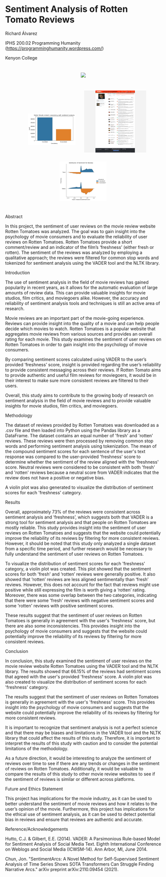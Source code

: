 # Sentiment Analysis of Rotten Tomato Reviews

Richard Álvarez

IPHS 200.02 Programming Humanity (https://programminghumanity.wordpress.com/) 

Kenyon College

<p align="center">
    <img width="66%" style='padding:5%;' src="https://github.com/morty-c137-prime/sa-rotten-tamatoes/blob/e91eae58afdbd45a73a481bcca25cad079d91e71/R%C3%81%20iphs200_programming_humanity_final_poster_standard.pptx%20(2).jpg?raw=true">
</p>

<p align="center">
    <img width="30%" style='padding:5%;' src="https://github.com/morty-c137-prime/sa-rotten-tamatoes/blob/eb20c4f218ef07d235c4791f79ce16a680e6792b/image2.jpg?raw=true">
    <img width="200" height="200" src="https://raw.githubusercontent.com/morty-c137-prime/sa-rotten-tamatoes/98e053ba0009783f0d50225cc5900725f20b0eb6/image1.jpg?raw=true">
    <img width="30%" style='padding:5%;' src="https://github.com/morty-c137-prime/sa-rotten-tamatoes/blob/eb20c4f218ef07d235c4791f79ce16a680e6792b/image3.jpg?raw=true">
</p>

Abstract

In this project, the sentiment of user reviews on the movie review website Rotten Tomatoes was analyzed. The goal was to gain insight into the psychology of movie consumers and to evaluate the reliability of user reviews on Rotten Tomatoes. Rotten Tomatoes provide a short comment/review and an indicator of the film’s ‘freshness’ (either fresh or rotten). The sentiment of the reviews was analyzed by employing a qualitative approach; the reviews were filtered for common stop words and tokenized for sentiment analysis using the VADER tool and the NLTK library.

Introduction

The use of sentiment analysis in the field of movie reviews has gained popularity in recent years, as it allows for the automatic evaluation of large amounts of review data. This can provide valuable insights for movie studios, film critics, and moviegoers alike. However, the accuracy and reliability of sentiment analysis tools and techniques is still an active area of research.

Movie reviews are an important part of the movie-going experience. Reviews can provide insight into the quality of a movie and can help people decide which movies to watch. Rotten Tomatoes is a popular website that aggregates movie reviews from various sources and provides an overall rating for each movie. This study examines the sentiment of user reviews on Rotten Tomatoes in order to gain insight into the psychology of movie consumers.

By comparing sentiment scores calculated using VADER to the user’s provided ‘freshness’ score, insight is provided regarding the user’s reliability to provide consistent messaging across their reviews. If Rotten Tomato aims to provide authentic and useful film reviews for moviegoers, it would be in their interest to make sure more consistent reviews are filtered to their users.

Overall, this study aims to contribute to the growing body of research on sentiment analysis in the field of movie reviews and to provide valuable insights for movie studios, film critics, and moviegoers.

Methodology

The dataset of reviews provided by Rotten Tomatoes was downloaded as a .csv file and then loaded into Python using the Pandas library as a DataFrame. The dataset contains an equal number of 'fresh' and 'rotten' reviews. These reviews were then processed by removing common stop words and performing sentiment analysis using tokenization. The mean of the compound sentiment scores for each sentence of the user's text response was compared to the user-provided 'freshness' score to determine whether the sentiment of the review aligned with the 'freshness' score. Neutral reviews were considered to be consistent with both 'fresh' and 'rotten' reviews because a neutral score from VADER indicates that the review does not have a positive or negative bias.

A violin plot was also generated to visualize the distribution of sentiment scores for each 'freshness' category.

Results

Overall, approximately 73% of the reviews were consistent across sentiment analysis and ‘freshness’, which suggests both that VADER is a strong tool for sentiment analysis and that people on Rotten Tomatoes are mostly reliable. This study provides insight into the sentiment of user reviews on Rotten Tomatoes and suggests that the website could potentially improve the reliability of its reviews by filtering for more consistent reviews. However, it should be noted that this study only analyzed a single dataset from a specific time period, and further research would be necessary to fully understand the sentiment of user reviews on Rotten Tomatoes.

To visualize the distribution of sentiment scores for each 'freshness' category, a violin plot was created. This plot showed that the sentiment scores for both 'fresh' and ‘rotten’ reviews were generally positive. It also showed that ’rotten’ reviews are less aligned sentimentally than ‘fresh’ reviews. However, this does not account for the fact that reviews might use positive while still expressing the film is worth giving a ‘rotten’ rating. Moreover, there was some overlap between the two categories, indicating that there were some 'fresh' reviews with negative sentiment scores and some 'rotten' reviews with positive sentiment scores.

These results suggest that the sentiment of user reviews on Rotten Tomatoes is generally in agreement with the user's 'freshness' score, but there are also some inconsistencies. This provides insight into the psychology of movie consumers and suggests that the website could potentially improve the reliability of its reviews by filtering for more consistent reviews.

Conclusion

In conclusion, this study examined the sentiment of user reviews on the movie review website Rotten Tomatoes using the VADER tool and the NLTK library. The results showed that 66.15% of the reviews had sentiment scores that agreed with the user's provided 'freshness' score. A violin plot was also created to visualize the distribution of sentiment scores for each 'freshness' category.

The results suggest that the sentiment of user reviews on Rotten Tomatoes is generally in agreement with the user's 'freshness' score. This provides insight into the psychology of movie consumers and suggests that the website could potentially improve the reliability of its reviews by filtering for more consistent reviews.

It is important to recognize that sentiment analysis is not a perfect science and that there may be biases and limitations in the VADER tool and the NLTK library that could affect the results of this study. Therefore, it is important to interpret the results of this study with caution and to consider the potential limitations of the methodology.

As a future direction, it would be interesting to analyze the sentiment of reviews over time to see if there are any trends or changes in the sentiment of reviews on Rotten Tomatoes. Additionally, it would be valuable to compare the results of this study to other movie review websites to see if the sentiment of reviews is similar or different across platforms.


Future and Ethics Statement

This project has implications for the movie industry, as it can be used to better understand the sentiment of movie reviews and how it relates to the user’s opinion of the movie. Furthermore, this project has implications for the ethical use of sentiment analysis, as it can be used to detect potential bias in reviews and ensure that reviews are authentic and accurate.

Reference/Acknowledgements 

Hutto, C.J. & Gilbert, E.E. (2014). VADER: A Parsimonious Rule-based Model for Sentiment Analysis of Social Media Text. Eighth International Conference on Weblogs and Social Media (ICWSM-14). Ann Arbor, MI, June 2014.

Chun, Jon. "SentimentArcs: A Novel Method for Self-Supervised Sentiment Analysis of Time Series Shows SOTA Transformers Can Struggle Finding Narrative Arcs." arXiv preprint arXiv:2110.09454 (2021).
